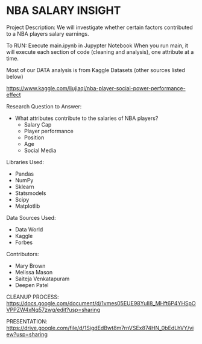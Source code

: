 
# NBA SALARY INSIGHT

Project Description: We will investigate whether certain factors contributed to a NBA players salary earnings. 

To RUN: Execute main.ipynb in Jupypter Notebook
When you run main, it will execute each section of code (cleaning and analysis), one attribute at a time.

Most of our DATA analysis is from Kaggle Datasets (other sources listed below)

https://www.kaggle.com/liujiaqi/nba-player-social-power-performance-effect


Research Question to Answer: 
  - What attributes contribute to the salaries of NBA players?
    - Salary Cap
    - Player performance
    - Position
    - Age
    - Social Media

Libraries Used:
* Pandas
* NumPy
* Sklearn
* Statsmodels
* Scipy
* Matplotlib

Data Sources Used:
* Data World
* Kaggle
* Forbes

Contributors:
* Mary Brown
* Melissa Mason
* Saiteja Venkatapuram
* Deepen Patel

CLEANUP PROCESS:
https://docs.google.com/document/d/1vmes05EUE98YuIl8_MHft6P4YHSpOVPPZW4xNq57zwg/edit?usp=sharing

PRESENTATION:
https://drive.google.com/file/d/1SigdEdBwt8m7rnVSEx874HN_0bEdLhVY/view?usp=sharing



